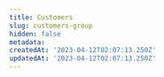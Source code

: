 ```yaml
---
title: Customers
slug: customers-group
hidden: false
metadata: 
createdAt: '2023-04-12T02:07:13.250Z'
updatedAt: '2023-04-12T02:07:13.250Z'
---
```

